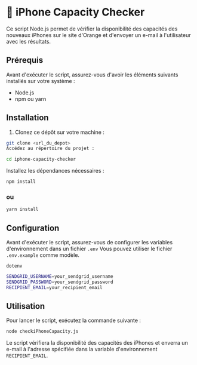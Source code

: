 # 📱 iPhone Capacity Checker

Ce script Node.js permet de vérifier la disponibilité des capacités des nouveaux iPhones sur le site d'Orange et d'envoyer un e-mail à l'utilisateur avec les résultats.

## Prérequis

Avant d'exécuter le script, assurez-vous d'avoir les éléments suivants installés sur votre système :

- Node.js
- npm ou yarn

## Installation

1. Clonez ce dépôt sur votre machine :

```bash
git clone <url_du_depot>
Accédez au répertoire du projet :
```

```bash
cd iphone-capacity-checker
```

Installez les dépendances nécessaires :

```bash
npm install
```

### ou

```bash
yarn install
```

## Configuration

Avant d'exécuter le script, assurez-vous de configurer les variables d'environnement dans un fichier `.env` Vous pouvez utiliser le fichier `.env.example` comme modèle.

`dotenv`

```bash
SENDGRID_USERNAME=your_sendgrid_username
SENDGRID_PASSWORD=your_sendgrid_password
RECIPIENT_EMAIL=your_recipient_email
```

## Utilisation

Pour lancer le script, exécutez la commande suivante :

```bash
node checkiPhoneCapacity.js
```

Le script vérifiera la disponibilité des capacités des iPhones et enverra un e-mail à l'adresse spécifiée dans la variable d'environnement `RECIPIENT_EMAIL`.
